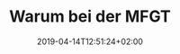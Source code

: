 ---
title: "Warum bei der MFGT"
date: 2019-04-14T12:51:24+02:00
draft: false
weight: 1
image: /img/news/test.jpg
description: >
  Lorem ipsum dolor sit amet, consetetur sadipscing elitr, sed diam
  nonumy eirmod tempor invidunt ut labore et dolore magna aliquyam
  erat, sed diam voluptua. At vero eos et accusam et justo duo dolores
  et ea rebum. Stet clita kasd gubergren, no sea takimata sanctus est
  Lorem ipsum dolor sit amet. Lorem ipsum dolor sit amet, consetetur
  sadipscing elitr, sed diam nonumy eirmod tempor invidunt ut labore
  et dolore magna aliquyam erat, sed diam voluptua.
---